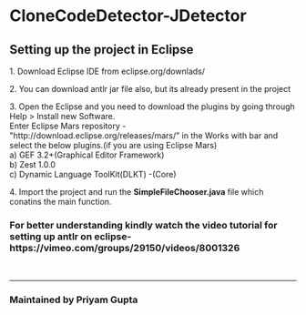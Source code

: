 # CloneCodeDetector-JDetector
<h2>Setting up the project in Eclipse</h2>
<p>1.  Download Eclipse IDE from eclipse.org/downlads/</p>
<p>2. You can download antlr jar file also, but its already present in the project</p>
<p>3. Open the Eclipse and you need to download the plugins by going through Help > Install new Software.<br/>
      Enter Eclipse Mars repository - "http://download.eclipse.org/releases/mars/" in the Works with bar and select the below plugins.(if you are using Eclipse Mars)<br/>
      a) GEF 3.2+(Graphical Editor Framework)<br/>
      b) Zest 1.0.0<br/>
      c) Dynamic Language ToolKit(DLKT) -(Core)<br/>
</p>
<p>4. Import the project and run the <b>SimpleFileChooser.java</b> file which conatins the main function.</p>

<h3>For better understanding kindly watch the video tutorial for setting up antlr on eclipse- https://vimeo.com/groups/29150/videos/8001326   </h3>


<br/>
<hr/>
<h3>Maintained by Priyam Gupta</h3>
